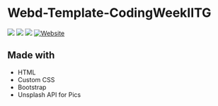 # Webd-Template-CodingWeekIITG
<img src="https://img.shields.io/badge/HTML5-E34F26?style=for-the-badge&logo=html5&logoColor=white" /> <img src="https://img.shields.io/badge/CSS3-1572B6?style=for-the-badge&logo=css3&logoColor=white" /> <img src="https://img.shields.io/badge/Bootstrap-563D7C?style=for-the-badge&logo=bootstrap&logoColor=white" /> [![Website](https://img.shields.io/badge/Website-1877F2?style=for-the-badge&logo=appveyor&logoColor=white)](https://amreshsinha.github.io/Webd-Template-CodingWeekIITG/index.html)

## Made with
- HTML
- Custom CSS
- Bootstrap
- Unsplash API for Pics
